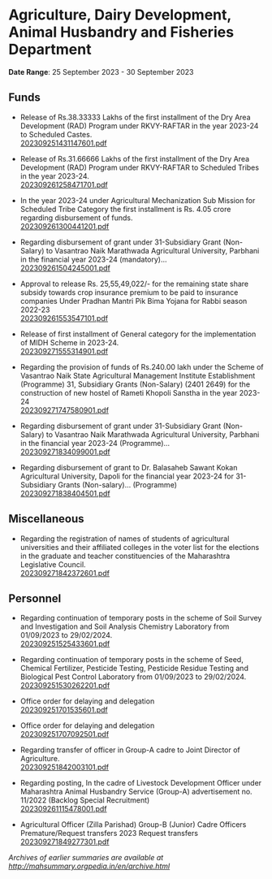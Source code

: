 # Agriculture, Dairy Development, Animal Husbandry and Fisheries Department

**Date Range**: 25 September 2023 - 30 September 2023


## Funds
- Release of Rs.38.33333 Lakhs of the first installment of the Dry Area Development (RAD) Program under RKVY-RAFTAR in the year 2023-24 to Scheduled Castes.\
  [202309251431147601.pdf](https://gr.maharashtra.gov.in/Site/Upload/Government%20Resolutions/English/202309251431147601.pdf)

- Release of Rs.31.66666 Lakhs of the first installment of the Dry Area Development (RAD) Program under RKVY-RAFTAR to Scheduled Tribes in the year 2023-24.\
  [202309261258471701.pdf](https://gr.maharashtra.gov.in/Site/Upload/Government%20Resolutions/English/202309261258471701.pdf)

- In the year 2023-24 under Agricultural Mechanization Sub Mission for Scheduled Tribe Category the first installment is Rs. 4.05 crore regarding disbursement of funds.\
  [202309261300441201.pdf](https://gr.maharashtra.gov.in/Site/Upload/Government%20Resolutions/English/202309261300441201.pdf)

- Regarding disbursement of grant under 31-Subsidiary Grant (Non-Salary) to Vasantrao Naik Marathwada Agricultural University, Parbhani in the financial year 2023-24 (mandatory)...\
  [202309261504245001.pdf](https://gr.maharashtra.gov.in/Site/Upload/Government%20Resolutions/English/202309261504245001.pdf)

- Approval to release Rs. 25,55,49,022/- for the remaining state share subsidy towards crop insurance premium to be paid to insurance companies Under Pradhan Mantri Pik Bima Yojana for Rabbi season 2022-23\
  [202309261553547101.pdf](https://gr.maharashtra.gov.in/Site/Upload/Government%20Resolutions/English/202309261553547101.pdf)

- Release of first installment of General category for the implementation of MIDH Scheme in 2023-24.\
  [202309271555314901.pdf](https://gr.maharashtra.gov.in/Site/Upload/Government%20Resolutions/English/202309271555314901.pdf)

- Regarding the provision of funds of Rs.240.00 lakh under the Scheme of Vasantrao Naik State Agricultural Management Institute Establishment (Programme) 31, Subsidiary Grants (Non-Salary) (2401 2649) for the construction of new hostel of Rameti Khopoli Sanstha in the year 2023-24\
  [202309271747580901.pdf](https://gr.maharashtra.gov.in/Site/Upload/Government%20Resolutions/English/202309271747580901.pdf)

- Regarding disbursement of grant under 31-Subsidiary Grant (Non-Salary) to Vasantrao Naik Marathwada Agricultural University, Parbhani in the financial year 2023-24 (Programme)...\
  [202309271834099001.pdf](https://gr.maharashtra.gov.in/Site/Upload/Government%20Resolutions/English/202309271834099001.pdf)

- Regarding disbursement of grant to Dr. Balasaheb Sawant Kokan Agricultural University, Dapoli for the financial year 2023-24 for 31- Subsidiary Grants (Non-salary)... (Programme)\
  [202309271838404501.pdf](https://gr.maharashtra.gov.in/Site/Upload/Government%20Resolutions/English/202309271838404501.pdf)

## Miscellaneous
- Regarding the registration of names of students of agricultural universities and their affiliated colleges in the voter list for the elections in the graduate and teacher constituencies of the Maharashtra Legislative Council.\
  [202309271842372601.pdf](https://gr.maharashtra.gov.in/Site/Upload/Government%20Resolutions/English/202309271842372601.pdf)

## Personnel
- Regarding continuation of temporary posts in the scheme of Soil Survey and Investigation and Soil Analysis Chemistry Laboratory from 01/09/2023 to 29/02/2024.\
  [202309251525433601.pdf](https://gr.maharashtra.gov.in/Site/Upload/Government%20Resolutions/English/202309251525433601.pdf)

- Regarding continuation of temporary posts in the scheme of Seed, Chemical Fertilizer, Pesticide Testing, Pesticide Residue Testing and Biological Pest Control Laboratory from 01/09/2023 to 29/02/2024.\
  [202309251530262201.pdf](https://gr.maharashtra.gov.in/Site/Upload/Government%20Resolutions/English/202309251530262201.pdf)

- Office order for delaying and delegation\
  [202309251701535601.pdf](https://gr.maharashtra.gov.in/Site/Upload/Government%20Resolutions/English/202309251701535601.pdf)

- Office order for delaying and delegation\
  [202309251707092501.pdf](https://gr.maharashtra.gov.in/Site/Upload/Government%20Resolutions/English/202309251707092501.pdf)

- Regarding transfer of officer in Group-A cadre to Joint Director of Agriculture.\
  [202309251842003101.pdf](https://gr.maharashtra.gov.in/Site/Upload/Government%20Resolutions/English/202309251842003101.pdf)

- Regarding posting, In the cadre of Livestock Development Officer under Maharashtra Animal Husbandry Service (Group-A) advertisement no. 11/2022 (Backlog Special Recruitment)\
  [202309261115478001.pdf](https://gr.maharashtra.gov.in/Site/Upload/Government%20Resolutions/English/202309261115478001.pdf)

- Agricultural Officer (Zilla Parishad) Group-B (Junior) Cadre Officers Premature/Request transfers 2023 Request transfers\
  [202309271849277301.pdf](https://gr.maharashtra.gov.in/Site/Upload/Government%20Resolutions/English/202309271849277301.pdf)


*Archives of earlier summaries are available at http://mahsummary.orgpedia.in/en/archive.html*